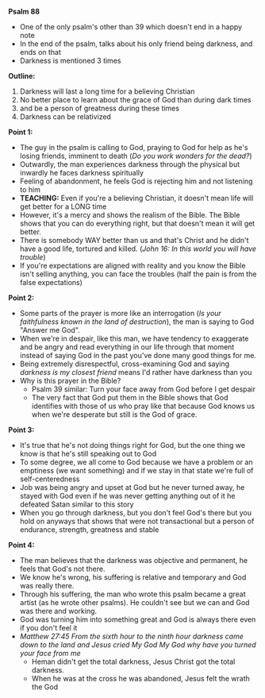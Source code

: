 
**Psalm 88**
- One of the only psalm's other than 39 which doesn't end in a happy note
- In the end of the psalm, talks about his only friend being darkness, and ends on that
- Darkness is mentioned 3 times

**Outline:**
1. Darkness will last a long time for a believing Christian
2. No better place to learn about the grace of God than during dark times 
3. and be a person of greatness during these times
4. Darkness can be relativized

**Point 1:**
- The guy in the psalm is calling to God, praying to God for help as he's losing friends, imminent to death (*Do you work wonders for the dead?*)
- Outwardly, the man experiences darkness through the physical but inwardly he faces darkness  spiritually
- Feeling of abandonment, he feels God is rejecting him and not listening to him
- **TEACHING:** Even if you're a believing Christian, it doesn't mean life will get better for a LONG time
- However, it's a mercy and shows the realism of the Bible. The Bible shows that you can do everything right, but that doesn't mean it will get better.
- There is somebody WAY better than us and that's Christ and he didn't have a good life, tortured and killed. (*John 16: In this world you will have trouble*)
- If you're expectations are aligned with reality and you know the Bible isn't selling anything, you can face the troubles (half the pain is from the false expectations)

**Point 2:**
- Some parts of the prayer is more like an interrogation (*Is your faithfulness known in the land of destruction*), the man is saying to God "Answer me God".
- When we're in despair, like this man, we have tendency to exaggerate and be angry and read everything in our life through that moment instead of saying God in the past you've done many good things for me.
- Being extremely disrespectful, cross-examining God and saying *darkness is my closest friend*  means I'd rather have darkness than you
- Why is this prayer in the Bible?
	- Psalm 39 similar: Turn your face away from God before I get despair
	- The very fact that God put them in the Bible shows that God identifies with those of us who pray like that because God knows us when we're desperate but still is the God of grace.

**Point 3:**
- It's true that he's not doing things right for God, but the one thing we know is that he's still speaking out to God
- To some degree, we all come to God because we have a problem or an emptiness (we want something) and if we stay in that state we're full of self-centeredness
- Job was being angry and upset at God but he never turned away, he stayed with God even if he was never getting anything out of it he defeated Satan similar to this story
- When you go through darkness, but you don't feel God's there but you hold on anyways that shows that were not transactional but a person of endurance, strength, greatness and stable

**Point 4:**
- The man believes that the darkness was objective and permanent, he feels that God's not there.
- We know he's wrong, his suffering is relative and temporary and God was really there. 
- Through his suffering, the man who wrote this psalm became a great artist (as he wrote other psalms). He couldn't see but we can and God was there and working.
- God was turning him into something great and God is always there even if you don't feel it
- *Matthew 27:45 From the sixth hour to the ninth hour darkness came down to the land and Jesus cried My God My God why have you turned your face from me*
	- Heman didn't get the total darkness, Jesus Christ got the total darkness.
	- When he was at the cross he was abandoned, Jesus felt the wrath the God 
